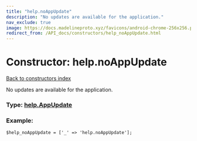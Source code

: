 ```yaml
---
title: "help.noAppUpdate"
description: "No updates are available for the application."
nav_exclude: true
image: https://docs.madelineproto.xyz/favicons/android-chrome-256x256.png
redirect_from: /API_docs/constructors/help_noAppUpdate.html
---
```

# Constructor: help.noAppUpdate  
[Back to constructors index](/API_docs/constructors/index.html)



No updates are available for the application.




### Type: [help.AppUpdate](/API_docs/types/help.AppUpdate.html)


### Example:

```
$help_noAppUpdate = ['_' => 'help.noAppUpdate'];
```  
